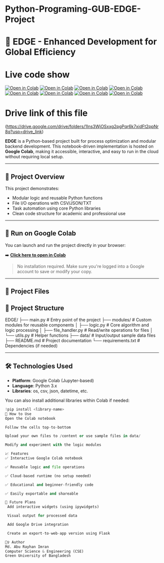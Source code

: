 # Python-Programing-GUB-EDGE-Project
# 🧠 EDGE - Enhanced Development for Global Efficiency
# Live code show 
[![Open in Colab](https://colab.research.google.com/assets/colab-badge.svg)](https://colab.research.google.com/drive/15T5j5Ej_hGmICGjxowdVvZvb7bLUjiAD?usp=drive_link)
[![Open in Colab](https://colab.research.google.com/assets/colab-badge.svg)](https://colab.research.google.com/drive/1nNn2dOe7BORMHymHx6qVgVx0VjRYFaRz?usp=drive_link)
[![Open in Colab](https://colab.research.google.com/assets/colab-badge.svg)](https://colab.research.google.com/drive/1gj2f9ph7FyL_AGZ-eU-b6HaOdKQUtEtM?usp=drive_link)
[![Open in Colab](https://colab.research.google.com/assets/colab-badge.svg)](https://colab.research.google.com/drive/1XUMdrn0LfFKfXzAIL8IW23oqg-QDi0dN?usp=drive_link)
[![Open in Colab](https://colab.research.google.com/assets/colab-badge.svg)](https://colab.research.google.com/drive/13D_y_QXLHW6tg0AhB-aGovMO5PV22uAI?usp=drive_link)
[![Open in Colab](https://colab.research.google.com/assets/colab-badge.svg)](https://colab.research.google.com/drive/1YqPUXGS6ItU5r1nYEWChesPmdS8URcLP?usp=drive_link)
[![Open in Colab](https://colab.research.google.com/assets/colab-badge.svg)](https://colab.research.google.com/drive/1pzA32XkzwBLvMbd8zNLkhSPlhaUCSm-l?usp=drive_link)
[![Open in Colab](https://colab.research.google.com/assets/colab-badge.svg)](https://colab.research.google.com/drive/1B1IJik4ZGnHiqkJgSmKghKVBbIJYKw4Q?usp=drive_link)

# Drive link of this file 
(https://drive.google.com/drive/folders/1Ins3WjOSxxg2pgPqr6k7xidFt2ppNr8q?usp=drive_link)

**EDGE** is a Python-based project built for process optimization and modular backend development. This notebook-driven implementation is hosted on **Google Colab**, making it accessible, interactive, and easy to run in the cloud without requiring local setup.

---

## 📌 Project Overview

This project demonstrates:
- Modular logic and reusable Python functions
- File I/O operations with CSV/JSON/TXT
- Task automation using core Python libraries
- Clean code structure for academic and professional use

---

## 🚀 Run on Google Colab

You can launch and run the project directly in your browser:

➡️ **[Click here to open in Colab](https://colab.research.google.com/github/your-username/EDGE/blob/main/EDGE.ipynb)**

> No installation required. Make sure you're logged into a Google account to save or modify your copy.

---

## 📁 Project Files

## 📁 Project Structure
EDGE/
├── main.py # Entry point of the project
├── modules/ # Custom modules for reusable components
│ ├── logic.py # Core algorithm and logic processing
│ ├── file_handler.py # Read/write operations for files
│ └── utils.py # Helper functions
├── data/ # Input/output sample data files
├── README.md # Project documentation
└── requirements.txt # Dependencies (if needed)

---

## 🛠 Technologies Used

- **Platform**: Google Colab (Jupyter-based)
- **Language**: Python 3.x
- **Libraries**: os, csv, json, datetime, etc.

You can also install additional libraries within Colab if needed:
```python
!pip install <library-name>
🔧 How to Use
Open the Colab notebook

Follow the cells top-to-bottom

Upload your own files to /content or use sample files in data/

Modify and experiment with the logic modules

📈 Features
✅ Interactive Google Colab notebook

✅ Reusable logic and file operations

✅ Cloud-based runtime (no setup needed)

✅ Educational and beginner-friendly code

✅ Easily exportable and shareable

🌱 Future Plans
 Add interactive widgets (using ipywidgets)

 Visual output for processed data

 Add Google Drive integration

 Create an export-to-web-app version using Flask

🙋‍♀️ Author
Md. Abu Rayhan Imran
Computer Science & Engineering (CSE)
Green University of Bangladesh
